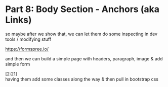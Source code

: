 # Part 8: Body Section - Anchors (aka Links)



so maybe after we show that, we can let them do some inspecting in dev tools / modifying stuff

https://formspree.io/

and then we can build a simple page with headers, paragraph, image & add simple form

[2:21]  
having them add some classes along the way &  then pull in bootstrap css

